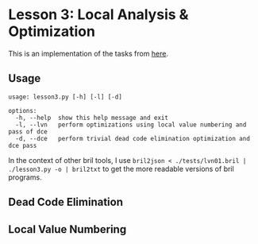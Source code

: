 # Lesson 3: Local Analysis & Optimization

This is an implementation of the tasks from [here](https://www.cs.cornell.edu/courses/cs6120/2022sp/lesson/3/#tasks).

## Usage
```
usage: lesson3.py [-h] [-l] [-d]

options:
  -h, --help  show this help message and exit
  -l, --lvn   perform optimizations using local value numbering and pass of dce
  -d, --dce   perform trivial dead code elimination optimization and dce pass
```

In the context of other bril tools, I use `bril2json < ./tests/lvn01.bril | ./lesson3.py -o | bril2txt` to get the more readable versions of bril programs.

## Dead Code Elimination


## Local Value Numbering
